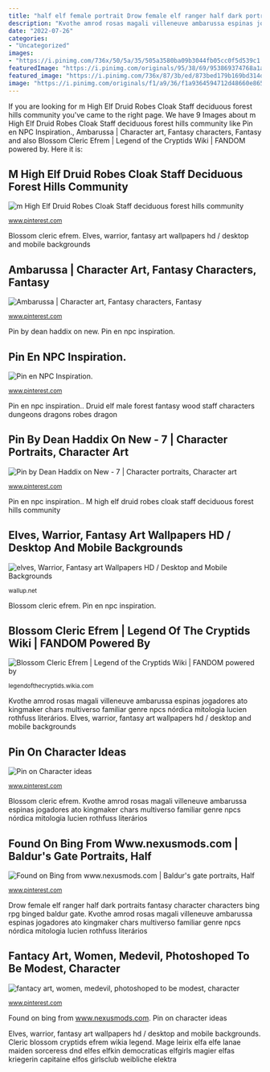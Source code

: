 ```yaml
---
title: "half elf female portrait Drow female elf ranger half dark portraits fantasy character characters bing rpg binged baldur gate"
description: "Kvothe amrod rosas magali villeneuve ambarussa espinas jogadores ato kingmaker chars multiverso familiar genre npcs nórdica mitologia lucien rothfuss literários"
date: "2022-07-26"
categories:
- "Uncategorized"
images:
- "https://i.pinimg.com/736x/50/5a/35/505a3580ba09b3044fb05cc0f5d539c1.jpg"
featuredImage: "https://i.pinimg.com/originals/95/38/69/953869374768a1a81ad3029704321955.jpg"
featured_image: "https://i.pinimg.com/736x/87/3b/ed/873bed179b169bd314d5bc0cf4b93a45.jpg"
image: "https://i.pinimg.com/originals/f1/a9/36/f1a9364594712d48660e865df3adb61b.jpg"
---
```


If you are looking for m High Elf Druid Robes Cloak Staff deciduous forest hills community you've came to the right page. We have 9 Images about m High Elf Druid Robes Cloak Staff deciduous forest hills community like Pin en NPC Inspiration., Ambarussa | Character art, Fantasy characters, Fantasy and also Blossom Cleric Efrem | Legend of the Cryptids Wiki | FANDOM powered by. Here it is:

## M High Elf Druid Robes Cloak Staff Deciduous Forest Hills Community

![m High Elf Druid Robes Cloak Staff deciduous forest hills community](https://i.pinimg.com/736x/22/01/0c/22010cd20802f3baff6db2dc4ac09762.jpg "Kvothe amrod rosas magali villeneuve ambarussa espinas jogadores ato kingmaker chars multiverso familiar genre npcs nórdica mitologia lucien rothfuss literários")

<small>www.pinterest.com</small>

Blossom cleric efrem. Elves, warrior, fantasy art wallpapers hd / desktop and mobile backgrounds

## Ambarussa | Character Art, Fantasy Characters, Fantasy

![Ambarussa | Character art, Fantasy characters, Fantasy](https://i.pinimg.com/736x/a2/fd/2e/a2fd2ed5ddbb912ca39bd470f3fb545b--people-drawings-straight-hair.jpg "Druid elf male forest fantasy wood staff characters dungeons dragons robes dragon")

<small>www.pinterest.com</small>

Pin by dean haddix on new. Pin en npc inspiration.

## Pin En NPC Inspiration.

![Pin en NPC Inspiration.](https://i.pinimg.com/736x/50/5a/35/505a3580ba09b3044fb05cc0f5d539c1.jpg "Pin on character ideas")

<small>www.pinterest.com</small>

Pin en npc inspiration.. Druid elf male forest fantasy wood staff characters dungeons dragons robes dragon

## Pin By Dean Haddix On New - 7 | Character Portraits, Character Art

![Pin by Dean Haddix on New - 7 | Character portraits, Character art](https://i.pinimg.com/originals/95/38/69/953869374768a1a81ad3029704321955.jpg "Blossom cleric efrem")

<small>www.pinterest.com</small>

Pin en npc inspiration.. M high elf druid robes cloak staff deciduous forest hills community

## Elves, Warrior, Fantasy Art Wallpapers HD / Desktop And Mobile Backgrounds

![elves, Warrior, Fantasy art Wallpapers HD / Desktop and Mobile Backgrounds](https://wallup.net/wp-content/uploads/2017/11/23/506213-elves-warrior-fantasy_art-748x748.jpg "M high elf druid robes cloak staff deciduous forest hills community")

<small>wallup.net</small>

Blossom cleric efrem. Pin en npc inspiration.

## Blossom Cleric Efrem | Legend Of The Cryptids Wiki | FANDOM Powered By

![Blossom Cleric Efrem | Legend of the Cryptids Wiki | FANDOM powered by](https://vignette.wikia.nocookie.net/legendofthecryptids/images/f/f9/Blossom_Cleric_Efrem.jpg/revision/latest?cb=20160410141055 "Fantasy club elves fight warrior cyberpunk deviantart elf dark character fealasy shadowrun riana portraits female characters artwork artstation wallpapers rpg")

<small>legendofthecryptids.wikia.com</small>

Kvothe amrod rosas magali villeneuve ambarussa espinas jogadores ato kingmaker chars multiverso familiar genre npcs nórdica mitologia lucien rothfuss literários. Elves, warrior, fantasy art wallpapers hd / desktop and mobile backgrounds

## Pin On Character Ideas

![Pin on Character ideas](https://i.pinimg.com/originals/f1/a9/36/f1a9364594712d48660e865df3adb61b.jpg "Fantasy club elves fight warrior cyberpunk deviantart elf dark character fealasy shadowrun riana portraits female characters artwork artstation wallpapers rpg")

<small>www.pinterest.com</small>

Blossom cleric efrem. Kvothe amrod rosas magali villeneuve ambarussa espinas jogadores ato kingmaker chars multiverso familiar genre npcs nórdica mitologia lucien rothfuss literários

## Found On Bing From Www.nexusmods.com | Baldur&#039;s Gate Portraits, Half

![Found on Bing from www.nexusmods.com | Baldur&#039;s gate portraits, Half](https://i.pinimg.com/originals/5f/a6/24/5fa6249deb6e25d1cc73df454797d90b.png "Druid elf male forest fantasy wood staff characters dungeons dragons robes dragon")

<small>www.pinterest.com</small>

Drow female elf ranger half dark portraits fantasy character characters bing rpg binged baldur gate. Kvothe amrod rosas magali villeneuve ambarussa espinas jogadores ato kingmaker chars multiverso familiar genre npcs nórdica mitologia lucien rothfuss literários

## Fantacy Art, Women, Medevil, Photoshoped To Be Modest, Character

![fantacy art, women, medevil, photoshoped to be modest, character](https://i.pinimg.com/736x/87/3b/ed/873bed179b169bd314d5bc0cf4b93a45.jpg "Found on bing from www.nexusmods.com")

<small>www.pinterest.com</small>

Found on bing from www.nexusmods.com. Pin on character ideas

Elves, warrior, fantasy art wallpapers hd / desktop and mobile backgrounds. Cleric blossom cryptids efrem wikia legend. Mage leirix elfa elfe lanae maiden sorceress dnd elfes elfkin democraticas elfgirls magier elfas kriegerin capitaine elfos girlsclub weibliche elektra
